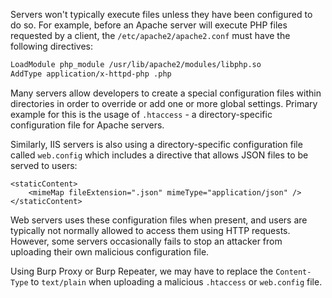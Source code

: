 Servers won't typically execute files unless they have been configured to do so. For example, before an Apache server will execute PHP files requested by a client, the `/etc/apache2/apache2.conf` must have the following directives:
```txt
LoadModule php_module /usr/lib/apache2/modules/libphp.so
AddType application/x-httpd-php .php
```
Many servers allow developers to create a special configuration files within directories in order to override or add one or more global settings. Primary example for this is the usage of `.htaccess` - a directory-specific configuration file for Apache servers.

Similarly, IIS servers is also using a directory-specific configuration file called `web.config` which includes a directive that allows JSON files to be served to users:
```
<staticContent>
	<mimeMap fileExtension=".json" mimeType="application/json" />
</staticContent>
```
Web servers uses these configuration files when present, and users are typically not normally allowed to access them using HTTP requests. However, some servers occasionally fails to stop an attacker from uploading their own malicious configuration file.

Using Burp Proxy or Burp Repeater, we may have to replace the `Content-Type` to `text/plain` when uploading a malicious `.htaccess` or `web.config` file.
